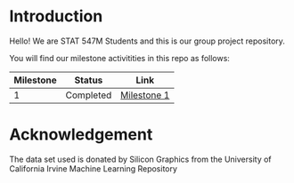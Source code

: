# Introduction

Hello! We are STAT 547M Students and this is our group project repository.

You will find our milestone activitities in this repo as follows:

|Milestone|Status|Link|
| ----------- | ----------- | ----------- |
|1|Completed|[Milestone 1](https://stat547-ubc-2019-20.github.io/group_06/Milestone_1/Milestone-1.html)|

# Acknowledgement

The data set used is donated by Silicon Graphics from the University of California Irvine Machine Learning Repository
